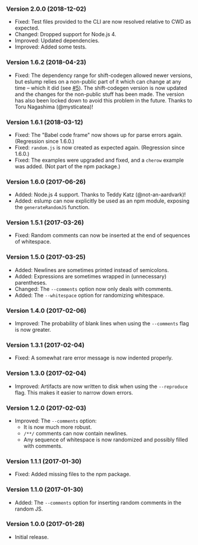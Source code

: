 ### Version 2.0.0 (2018-12-02)

- Fixed: Test files provided to the CLI are now resolved relative to CWD as
  expected.
- Changed: Dropped support for Node.js 4.
- Improved: Updated dependencies.
- Improved: Added some tests.

### Version 1.6.2 (2018-04-23)

- Fixed: The dependency range for shift-codegen allowed newer versions, but
  eslump relies on a non-public part of it which can change at any time – which
  it did (see [#5]). The shift-codegen version is now updated and the changes
  for the non-public stuff has been made. The version has also been locked down
  to avoid this problem in the future. Thanks to Toru Nagashima (@mysticatea)!

### Version 1.6.1 (2018-03-12)

- Fixed: The "Babel code frame" now shows up for parse errors again. (Regression
  since 1.6.0.)
- Fixed: `random.js` is now created as expected again. (Regression since 1.6.0.)
- Fixed: The examples were upgraded and fixed, and a `cherow` example was added.
  (Not part of the npm package.)

### Version 1.6.0 (2017-06-26)

- Added: Node.js 4 support. Thanks to Teddy Katz (@not-an-aardvark)!
- Added: eslump can now explicitly be used as an npm module, exposing the
  `generateRandomJS` function.

### Version 1.5.1 (2017-03-26)

- Fixed: Random comments can now be inserted at the end of sequences of
  whitespace.

### Version 1.5.0 (2017-03-25)

- Added: Newlines are sometimes printed instead of semicolons.
- Added: Expressions are sometimes wrapped in (unnecessary) parentheses.
- Changed: The `--comments` option now only deals with comments.
- Added: The `--whitespace` option for randomizing whitespace.

### Version 1.4.0 (2017-02-06)

- Improved: The probability of blank lines when using the `--comments` flag is
  now greater.

### Version 1.3.1 (2017-02-04)

- Fixed: A somewhat rare error message is now indented properly.

### Version 1.3.0 (2017-02-04)

- Improved: Artifacts are now written to disk when using the `--reproduce` flag.
  This makes it easier to narrow down errors.

### Version 1.2.0 (2017-02-03)

- Improved: The `--comments` option:
  - It is now much more robust.
  - `/**/` comments can now contain newlines.
  - Any sequence of whitespace is now randomized and possibly filled with
    comments.

### Version 1.1.1 (2017-01-30)

- Fixed: Added missing files to the npm package.

### Version 1.1.0 (2017-01-30)

- Added: The `--comments` option for inserting random comments in the random JS.

### Version 1.0.0 (2017-01-28)

- Initial release.

[#5]: https://github.com/lydell/eslump/issues/5
